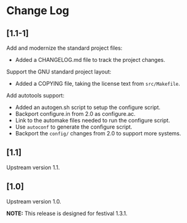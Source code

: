 # Change Log

## [1.1-1]

Add and modernize the standard project files:

  * Added a CHANGELOG.md file to track the project changes.

Support the GNU standard project layout:

  * Added a COPYING file, taking the license text from `src/Makefile`.

Add autotools support:

  * Added an autogen.sh script to setup the configure script.
  * Backport configure.in from 2.0 as configure.ac.
  * Link to the automake files needed to run the configure script.
  * Use `autoconf` to generate the configure script.
  * Backport the `config/` changes from 2.0 to support more systems.

## [1.1]

Upstream version 1.1.

## [1.0]

Upstream version 1.0.

__NOTE:__ This release is designed for festival 1.3.1.
